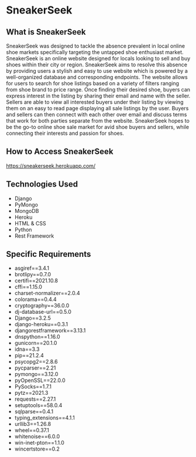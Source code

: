 # SneakerSeek

## What is SneakerSeek

SneakerSeek was designed to tackle the absence prevalent in local online shoe markets specifically targeting the untapped shoe enthusiast market. SneakerSeek is an online website designed for locals looking to sell and buy shoes within their city or region. SneakerSeek aims to resolve this absence by providing users a stylish and easy to use website which is powered by a well-organized database and corresponding endpoints. The website allows for users to search for shoe listings based on a variety of filters ranging from shoe brand to price range. Once finding their desired shoe, buyers can express interest in the listing by sharing their email and name with the seller. Sellers are able to view all interested buyers under their listing by viewing them on an easy to read page displaying all sale listings by the user. Buyers and sellers can then connect with each other over email and discuss terms that work for both parties separate from the website. SneakerSeek hopes to be the go-to online shoe sale market for avid shoe buyers and sellers, while connecting their interests and passion for shoes.

## How to Access SneakerSeek

https://sneakerseek.herokuapp.com/

## Technologies Used

* Django
* PyMongo
* MongoDB
* Heroku
* HTML & CSS
* Python
* Rest Framework

## Specific Requirements

* asgiref==3.4.1
* brotlipy==0.7.0
* certifi==2021.10.8
* cffi==1.15.0
* charset-normalizer==2.0.4
* colorama==0.4.4
* cryptography==36.0.0
* dj-database-url==0.5.0
* Django==3.2.5
* django-heroku==0.3.1
* djangorestframework==3.13.1
* dnspython==1.16.0
* gunicorn==20.1.0
* idna==3.3
* pip==21.2.4
* psycopg2==2.8.6
* pycparser==2.21
* pymongo==3.12.0
* pyOpenSSL==22.0.0
* PySocks==1.7.1
* pytz==2021.3
* requests==2.27.1
* setuptools==58.0.4
* sqlparse==0.4.1
* typing_extensions==4.1.1
* urllib3==1.26.8
* wheel==0.37.1
* whitenoise==6.0.0
* win-inet-pton==1.1.0
* wincertstore==0.2
